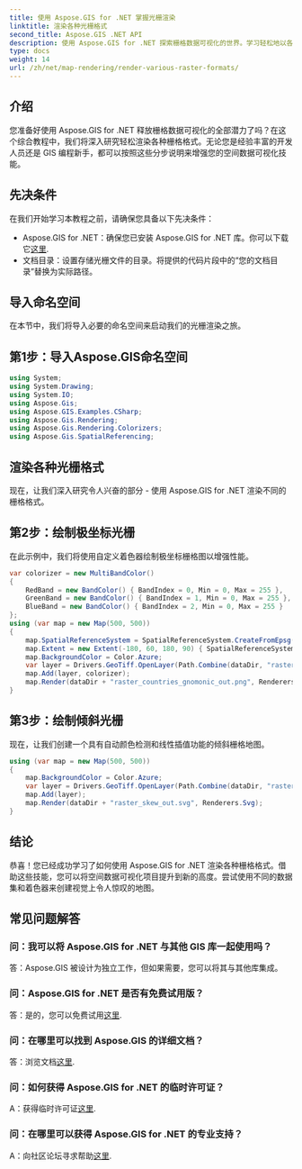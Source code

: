 ```yaml
---
title: 使用 Aspose.GIS for .NET 掌握光栅渲染
linktitle: 渲染各种光栅格式
second_title: Aspose.GIS .NET API
description: 使用 Aspose.GIS for .NET 探索栅格数据可视化的世界。学习轻松地以各种格式渲染令人惊叹的地图。现在下载！
type: docs
weight: 14
url: /zh/net/map-rendering/render-various-raster-formats/
---
```

## 介绍
您准备好使用 Aspose.GIS for .NET 释放栅格数据可视化的全部潜力了吗？在这个综合教程中，我们将深入研究轻松渲染各种栅格格式。无论您是经验丰富的开发人员还是 GIS 编程新手，都可以按照这些分步说明来增强您的空间数据可视化技能。
## 先决条件
在我们开始学习本教程之前，请确保您具备以下先决条件：
- Aspose.GIS for .NET：确保您已安装 Aspose.GIS for .NET 库。你可以下载它[这里](https://releases.aspose.com/gis/net/).
- 文档目录：设置存储光栅文件的目录。将提供的代码片段中的“您的文档目录”替换为实际路径。
## 导入命名空间
在本节中，我们将导入必要的命名空间来启动我们的光栅渲染之旅。
## 第1步：导入Aspose.GIS命名空间
```csharp
using System;
using System.Drawing;
using System.IO;
using Aspose.Gis;
using Aspose.GIS.Examples.CSharp;
using Aspose.Gis.Rendering;
using Aspose.Gis.Rendering.Colorizers;
using Aspose.Gis.SpatialReferencing;
```
## 渲染各种光栅格式
现在，让我们深入研究令人兴奋的部分 - 使用 Aspose.GIS for .NET 渲染不同的栅格格式。
## 第2步：绘制极坐标光栅
在此示例中，我们将使用自定义着色器绘制极坐标栅格图以增强性能。
```csharp
var colorizer = new MultiBandColor()
{
    RedBand = new BandColor() { BandIndex = 0, Min = 0, Max = 255 },
    GreenBand = new BandColor() { BandIndex = 1, Min = 0, Max = 255 },
    BlueBand = new BandColor() { BandIndex = 2, Min = 0, Max = 255 }
};
using (var map = new Map(500, 500))
{
    map.SpatialReferenceSystem = SpatialReferenceSystem.CreateFromEpsg(102034);
    map.Extent = new Extent(-180, 60, 180, 90) { SpatialReferenceSystem = SpatialReferenceSystem.Wgs84 };
    map.BackgroundColor = Color.Azure;
    var layer = Drivers.GeoTiff.OpenLayer(Path.Combine(dataDir, "raster_countries.tif"));
    map.Add(layer, colorizer);
    map.Render(dataDir + "raster_countries_gnomonic_out.png", Renderers.Png);
}
```
## 第3步：绘制倾斜光栅
现在，让我们创建一个具有自动颜色检测和线性插值功能的倾斜栅格地图。
```csharp
using (var map = new Map(500, 500))
{
    map.BackgroundColor = Color.Azure;
    var layer = Drivers.GeoTiff.OpenLayer(Path.Combine(dataDir, "raster_skew.tif"));
    map.Add(layer);
    map.Render(dataDir + "raster_skew_out.svg", Renderers.Svg);
}
```
## 结论
恭喜！您已经成功学习了如何使用 Aspose.GIS for .NET 渲染各种栅格格式。借助这些技能，您可以将空间数据可视化项目提升到新的高度。尝试使用不同的数据集和着色器来创建视觉上令人惊叹的地图。
## 常见问题解答
### 问：我可以将 Aspose.GIS for .NET 与其他 GIS 库一起使用吗？
答：Aspose.GIS 被设计为独立工作，但如果需要，您可以将其与其他库集成。
### 问：Aspose.GIS for .NET 是否有免费试用版？
答：是的，您可以免费试用[这里](https://releases.aspose.com/).
### 问：在哪里可以找到 Aspose.GIS 的详细文档？
答：浏览文档[这里](https://reference.aspose.com/gis/net/).
### 问：如何获得 Aspose.GIS for .NET 的临时许可证？
 A：获得临时许可证[这里](https://purchase.aspose.com/temporary-license/).
### 问：在哪里可以获得 Aspose.GIS for .NET 的专业支持？
 A：向社区论坛寻求帮助[这里](https://forum.aspose.com/c/gis/33).